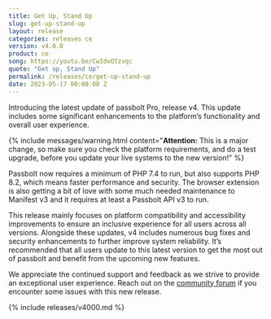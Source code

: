 ```yaml
---
title: Get Up, Stand Up
slug: get-up-stand-up
layout: release
categories: releases ce
version: v4.0.0
product: ce
song: https://youtu.be/CwIdvOTzvqc
quote: "Get up, Stand Up"
permalink: /releases/ce/get-up-stand-up
date: 2023-05-17 00:00:00 Z
---
```

Introducing the latest update of passbolt Pro, release v4. This update includes some significant enhancements to the platform’s functionality and overall user experience. 

{% include messages/warning.html
    content="**Attention:** This is a major change, so make sure you check the platform requirements, and do a test upgrade, before you update your live systems to the new version!"
%}

Passbolt now requires a minimum of PHP 7.4 to run, but also supports PHP 8.2, which means faster performance and security. The browser extension is also getting a bit of love with some much needed maintenance to Manifest v3 and it requires at least a Passbolt API v3 to run.

This release mainly focuses on platform compatibility and accessibility improvements to ensure an inclusive experience for all users across all versions. Alongside these updates, v4 includes numerous bug fixes and security enhancements to further improve system reliability. It’s recommended that all users update to this latest version to get the most out of passbolt and benefit from the upcoming new features. 

We appreciate the continued support and feedback as we strive to provide an exceptional user experience. Reach out on the [community forum](https://community.passbolt.com) if you encounter some issues with this new release.


{% include releases/v4000.md %}
